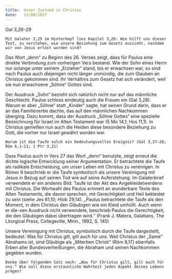 ```yaml
---
title:  Unser Zustand in Christus
date:   13/08/2017
---
```


_Gal 3,26–29_

`Mit Galater 3,25 im Hinterkopf lies Kapitel 3,26: Wie hilft uns dieser Text, zu verstehen, wie unsere Beziehung zum Gesetz aussieht, nachdem wir von Jesus erlöst worden sind?`

Das Wort „denn“ zu Beginn des 26. Verses zeigt, dass für Paulus eine direkte Verbindung zum vorherigen Vers bestand. Wie der Sohn eines Herrn nur solange unter seinem „Erzieher“ stand, bis er erwachsen war, so sind nach Paulus auch diejenigen nicht länger unmündig, die zum Glauben an Christus gekommen sind. Ihr Verhältnis zum Gesetz hat sich verändert, weil sie nun erwachsene „Söhne“ Gottes sind.

Der Ausdruck „Sohn“ bezieht sich natürlich nicht nur auf das männliche Geschlecht. Paulus schloss eindeutig auch die Frauen ein (Gal 3,28). Warum er aber „Söhne“ statt „Kinder“ sagte, hat seinen Grund darin, dass er an das Familienerbe dachte, das auf den männlichen Nachkommen überging. Dazu kommt, dass der Ausdruck „Söhne Gottes“ eine spezielle Bezeichnung für Israel im Alten Testament war (5 Mo 14,1; Hos 11,1). In Christus genießen nun auch die Heiden diese besondere Beziehung zu Gott, die vorher nur Israel gewährt worden war.

`Warum ist die Taufe solch ein bedeutungsvolles Ereignis? (Gal 3,27–28; Röm 6,1–11; 1 Ptr 3,21)`

Dass Paulus auch in Vers 27 das Wort „denn“ benutzte, zeigt erneut die dichte logische Entwicklung seiner Argumentation. Er betrachtete die Taufe als radikale Entscheidung, um unser Leben mit Christus zu vereinigen. In Römer 6 beschrieb er die Taufe symbolisch als unsere Vereinigung mit Jesus in Bezug auf seinen Tod wie auf seine Auferstehung. Im Galaterbrief verwendete er ein anderes Bild: Taufe ist der Akt des Angekleidetwerdens mit Christus. Die Wortwahl des Paulus erinnert an wunderbare Texte des Alten Testaments, die davon sprechen, mit Gerechtigkeit und Heil bekleidet zu sein (siehe Jes 61,10; Hiob 29,14). „Paulus betrachtete die Taufe als den Moment, in dem Christus den Gläubigen wie ein Kleid umhüllt. Auch wenn er die-sen Ausdruck nicht verwendete, beschrieb Paulus die Gerechtigkeit, die den Gläubigen dabei übertragen wird.“ (Frank J. Matera, Galatians, The Liturgical Press, Collegeville, Minn., 1992, S. 145)

Unsere Vereinigung mit Christus, symbolisch durch die Taufe dargestellt, bedeutet: Was für Christus gilt, gilt auch für uns. Weil Christus der „Same“ Abrahams ist, sind Gläubige als „Miterben Christi“ (Röm 8,17) ebenfalls Erben aller Bundesverheißungen, die Abraham und seinen Nachkommen gegeben wurden.

`Denke über folgenden Satz nach: „Was für Christus gilt, gilt auch für uns.“ Wie soll diese erstaunliche Wahrheit jeden Aspekt deines Lebens prägen?`